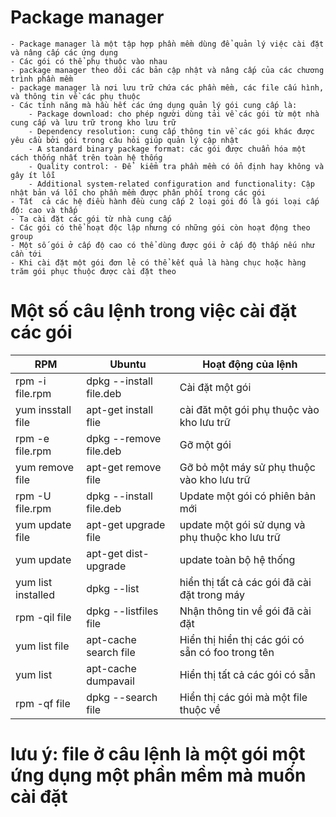 # Package manager 
    - Package manager là một tập hợp phần mềm dùng để quản lý việc cài đặt và nâng cấp các ứng dụng
    - Các gói có thể phụ thuộc vào nhau 
    - package manager theo dõi các bản cập nhật và nâng cấp của các chương trình phần mềm 
    - package manager là nơi lưu trữ chứa các phần mềm, các file cấu hình, và thông tin về các phụ thuộc 
    - Các tính năng mà hầu hết các ứng dụng quản lý gói cung cấp là: 
        - Package download: cho phép người dùng tải về các gói từ một nhà cung cấp và lưu trữ trong kho lưu trữ 
        - Dependency resolution: cung cấp thông tin về các gói khác được yêu cầu bởi gói trong câu hỏi giúp quản lý cập nhật 
        - A standard binary package format: các gói được chuẩn hóa một cách thống nhất trên toàn hệ thống
        - Quality control: - Để  kiểm tra phần mềm có ổn định hay không và gây ít lỗi 
        - Additional system-related configuration and functionality: Cập nhật bản vá lỗi cho phần mềm được phân phối trong các gói 
    - Tất  cả các hệ điều hành đều cung cấp 2 loại gói đó là gói loại cấp độ: cao và thấp 
    - Ta cài đặt các gói từ nhà cung cấp 
    - Các gói có thể hoạt độc lập nhưng có những gói còn hoạt động theo group 
    - Một số gói ở cấp độ cao có thể dùng được gói ở cấp độ thấp nếu như cần tới
    - Khi cài đặt một gói đơn lẻ có thể kết quả là hàng chục hoặc hàng trăm gói phục thuộc được cài đặt theo 
# Một số câu lệnh trong việc cài đặt các gói 
|              RPM               |              Ubuntu              |                   Hoạt động của lệnh                |
|--------------------------------|----------------------------------|-----------------------------------------------------|
|         rpm -i file.rpm        |      dpkg --install file.deb     |   Cài đặt một gói                                   |
|         yum insstall file      |      apt-get install flie        |   cài đăt một gói phụ thuộc vào kho lưu trữ         |
|         rpm -e file.rpm        |      dpkg --remove  file.deb     |   Gỡ một gói                                        |
|         yum remove file        |      apt-get remove file         |   Gỡ bỏ một máy sử phụ thuộc vào kho lưu trữ        |
|         rpm -U file.rpm        |      dpkg --install file.deb     |   Update một gói có phiên bản mới                   |
|         yum update file        |      apt-get upgrade file        |   update một gói sử dụng và phụ thuộc kho lưu trữ   |
|         yum update             |      apt-get dist-upgrade        |   update toàn bộ hệ thống                           |
|         yum list installed     |      dpkg --list                 |   hiển thị tất cả các gói đã cài đặt trong máy      |
|         rpm -qil file          |      dpkg --listfiles file       |   Nhận thông tin về gói đã cài đặt                  |
|         yum list file          |      apt-cache search file       |   Hiển thị hiển thị các gói có sẵn có foo trong tên |
|         yum list               |      apt-cache dumpavail         |   Hiển thị tất cả các gói có sẵn                    |
|         rpm -qf file           |      dpkg --search file          |   Hiển thị các gói mà một file thuộc về             |


# lưu ý: file ở câu lệnh là một gói một ứng dụng một phần mềm mà muốn cài đặt 